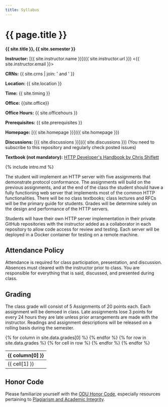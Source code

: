 ```yaml
---
title: Syllabus
---
```


# {{ page.title }}

**{{ site.title }}, {{ site.semester }}**

**Instructor:** [{{ site.instructor.name }}]({{ site.instructor.url }}) &lt;{{ site.instructor.email }}&gt;

**CRNs:** {{ site.crns | join: ' and ' }}

**Location:** {{ site.location }}

**Time:** {{ site.timing }}

**Office:** {{site.office}}

**Office Hours:** {{ site.officehours }}

**Prerequisites:** {{ site.prerequisites }}

**Homepage:** [{{ site.homepage }}]({{ site.homepage }})

**Discussions:** [{{ site.discussions }}]({{ site.discussions }}) (You need to subscribe to this repository and regularly check posted issues)

**Textbook (not mandatory):** [HTTP Developer's Handbook by Chris Shiflett](https://www.amazon.com/HTTP-Developers-Handbook-Chris-Shiflett/dp/0672324547)

{% include intro.md %}

The student will implement an HTTP server with five assignments that demonstrate protocol conformance.
The assignments will build on the previous assignments, and at the end of the class the student should have a fully functioning web server that implements most of the common HTTP functionalities.
There will be no class textbooks; class lectures and RFCs will be the primary guide for students.
Grades will be determine solely on the design and performance of the HTTP servers.

Students will have their own HTTP server implementation in their private GitHub repositories with the instructor added as a collaborator in each repository to allow code access for review and testing.
Each server will be deployed in a Docker container for testing on a remote machine.

## Attendance Policy

Attendance is required for class participation, presentation, and discussion.
Absences must cleared with the instructor prior to class.
You are responsible for everything that is said, discussed, and presented during class.

## Grading

The class grade will consist of 5 Assignments of 20 points each.
Each assignment will be demoed in class. Late assignments lose 3 points for every 24 hours they are late unless prior arrangements are made with the instructor.
Readings and assignment descriptions will be released on a rolling basis during the semester.

<table>
  <thead>
    <tr>
    {% for column in site.data.grades[0] %}
        <th>{{ column[0] }}</th>
    {% endfor %}
    </tr>
  </thead>
  <tbody>
  {% for row in site.data.grades %}
    <tr>
    {% for cell in row %}
        <td>{{ cell[1] }}</td>
    {% endfor %}
    </tr>
  {% endfor %}
  </tbody>
</table>

## Honor Code

Please familiarize yourself with the [ODU Honor Code](https://www.odu.edu/about/monarchcitizenship), especially resources pertaining to [Plagiarism and Academic Integrity](https://graduate.cs.odu.edu/resources/academic-integrity/).
